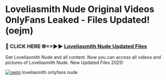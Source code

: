 # Loveliasmith Nude Original Videos 0nlyFans Leaked - Files Updated! (oejm)

<h3>🔴 CLICK HERE 🌐==►► <a href="https://tinyurl.com/yc6ubb5a" rel="nofollow">Loveliasmith Nude Updated Files</a></h3>

Get Loveliasmith Nude and all content. Now you can access all videos and pictures of Loveliasmith Nude. New Updated Files 2025!

[![oejm](https://i.imgur.com/7eu0CRL.gif)](https://tinyurl.com/yc6ubb5a)
loveliasmith onlyfans nude